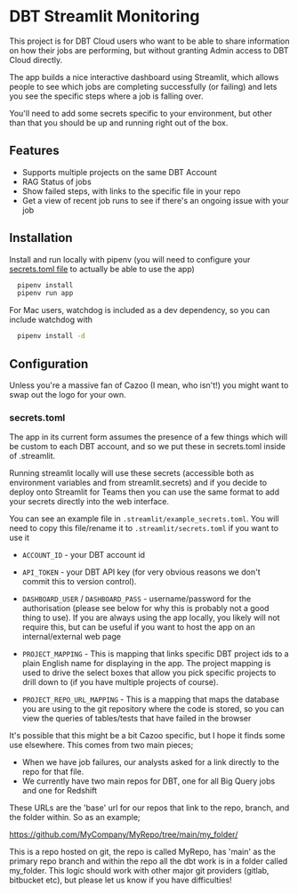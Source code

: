 
# DBT Streamlit Monitoring

This project is for DBT Cloud users who want to be able to share information on how
their jobs are performing, but without granting Admin access to DBT Cloud directly.

The app builds a nice interactive dashboard using Streamlit, which allows people to see
which jobs are completing successfully (or failing) and lets you see the specific steps
where a job is falling over.

You'll need to add some secrets specific to your environment, but other than that you
should be up and running right out of the box.




## Features

- Supports multiple projects on the same DBT Account
- RAG Status of jobs
- Show failed steps, with links to the specific file in your repo
- Get a view of recent job runs to see if there's an ongoing issue with your job


## Installation

Install and run locally with pipenv (you will need to configure your [secrets.toml file](#secrets.toml) to actually be able to use the app)

```bash
  pipenv install
  pipenv run app
```

For Mac users, watchdog is included as a dev dependency, so you can include watchdog with

```bash
  pipenv install -d
```
## Configuration

Unless you're a massive fan of Cazoo (I mean, who isn't!) you might want to swap out the
logo for your own.

### secrets.toml
The app in its current form assumes the presence of a few things which will be custom to
each DBT account, and so we put these in secrets.toml inside of .streamlit.

Running streamlit locally will use these secrets (accessible both as environment variables
and from streamlit.secrets) and if you decide to deploy onto Streamlit for Teams then you
can use the same format to add your secrets directly into the web interface.

You can see an example file in `.streamlit/example_secrets.toml`. You will need to copy this file/rename it to `.streamlit/secrets.toml` if you want to use it

 - `ACCOUNT_ID` - your DBT account id

 - `API_TOKEN` - your DBT API key (for very obvious reasons we don't commit this to version control).

 - `DASHBOARD_USER` / `DASHBOARD_PASS` - username/password for the authorisation (please see
below for why this is probably not a good thing to use). If you are always using the app locally, you likely will not require this, but can be useful if you want to host the app on an internal/external web page 

 - `PROJECT_MAPPING` - This is mapping that links specific DBT project ids to a plain English name
for displaying in the app. The project mapping is used to drive the select boxes that allow you
pick specific projects to drill down to (if you have multiple projects of course).


 - `PROJECT_REPO_URL_MAPPING` - This is a mapping that maps the database you are using to the git repository where the code is stored, so you can view the queries of tables/tests that have failed in the browser
 

It's possible that this might be a bit Cazoo specific, but I hope it finds some use elsewhere. This comes from two main pieces;
* When we have job failures, our analysts asked for a link directly to the repo for that file.
* We currently have two main repos for DBT, one for all Big Query jobs and one for Redshift

These URLs are the 'base' url for our repos that link to the repo, branch, and the folder within.
So as an example;

https://github.com/MyCompany/MyRepo/tree/main/my_folder/

This is a repo hosted on git, the repo is called MyRepo, has 'main' as the primary repo branch
and within the repo all the dbt work is in a folder called my_folder. This logic should work with other major git providers (gitlab, bitbucket etc), but please let us know if you have difficulties!

